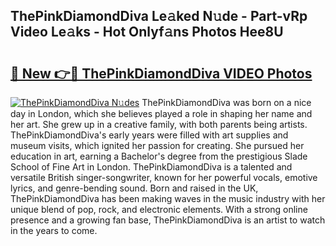 ## ThePinkDiamondDiva Le𝚊ked N𝚞de - Part-vRp Video Le𝚊ks - Hot Onlyf𝚊ns Photos Hee8U

# <h2><a href="http://ac4540.deff.icu/?id=ThePinkDiamondDiva">🔗 New 👉🔴 ThePinkDiamondDiva VIDEO Photos</a></h2>

[![ThePinkDiamondDiva N𝚞des](https://i.imgur.com/rIISA9y.gif)](http://ac4540.deff.icu/?id=ThePinkDiamondDiva)
ThePinkDiamondDiva was born on a nice day in London, which she believes played a role in shaping her name and her art. She grew up in a creative family, with both parents being artists. ThePinkDiamondDiva's early years were filled with art supplies and museum visits, which ignited her passion for creating. She pursued her education in art, earning a Bachelor's degree from the prestigious Slade School of Fine Art in London. ThePinkDiamondDiva is a talented and versatile British singer-songwriter, known for her powerful vocals, emotive lyrics, and genre-bending sound. Born and raised in the UK, ThePinkDiamondDiva has been making waves in the music industry with her unique blend of pop, rock, and electronic elements. With a strong online presence and a growing fan base, ThePinkDiamondDiva is an artist to watch in the years to come.
